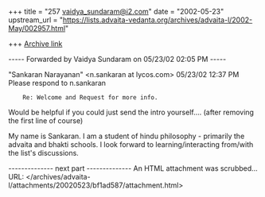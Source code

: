 +++
title = "257 vaidya_sundaram@i2.com"
date = "2002-05-23"
upstream_url = "https://lists.advaita-vedanta.org/archives/advaita-l/2002-May/002957.html"

+++
[Archive link](https://lists.advaita-vedanta.org/archives/advaita-l/2002-May/002957.html)

----- Forwarded by Vaidya Sundaram on 05/23/02 02:05 PM -----


"Sankaran Narayanan" <n.sankaran at lycos.com>
05/23/02 12:37 PM
Please respond to n.sankaran

        Re: Welcome and Request for more info.


Would be helpful if you could just send the intro yourself....
(after removing the first line of course)

My name is Sankaran. I am a student of hindu philosophy - primarily
the advaita and bhakti schools. I look forward to learning/interacting
from/with the list's discussions.

-------------- next part --------------
An HTML attachment was scrubbed...
URL: </archives/advaita-l/attachments/20020523/bf1ad587/attachment.html>
